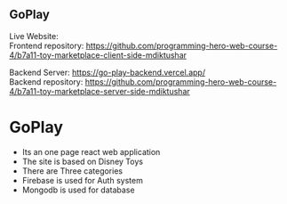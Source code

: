 <h2>GoPlay</h2>

Live Website: 
<br/>
Frontend repository: https://github.com/programming-hero-web-course-4/b7a11-toy-marketplace-client-side-mdiktushar
<br/>

Backend Server: https://go-play-backend.vercel.app/
<br/>
Backend repository: https://github.com/programming-hero-web-course-4/b7a11-toy-marketplace-server-side-mdiktushar
<br/>


<h1>GoPlay</h1>
<ul>
    <li>Its an one page react web application</li>
    <li>The site is based on Disney Toys</li>
    <li>There are Three categories</li>
    <li>Firebase is used for Auth system</li>
    <li>Mongodb is used for database</li>
</ul>
